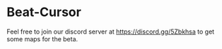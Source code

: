 # Beat-Cursor
Feel free to join our discord server at https://discord.gg/5Zbkhsa to get some maps for the beta.
